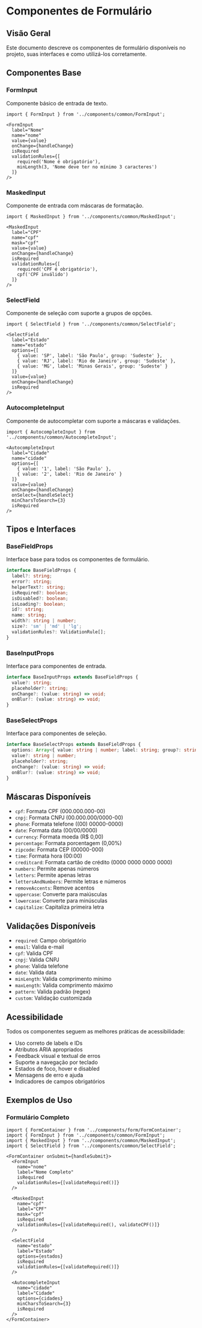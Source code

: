 # Componentes de Formulário

## Visão Geral

Este documento descreve os componentes de formulário disponíveis no projeto, suas interfaces e como utilizá-los corretamente.

## Componentes Base

### FormInput

Componente básico de entrada de texto.

```tsx
import { FormInput } from '../components/common/FormInput';

<FormInput
  label="Nome"
  name="nome"
  value={value}
  onChange={handleChange}
  isRequired
  validationRules={[
    required('Nome é obrigatório'),
    minLength(3, 'Nome deve ter no mínimo 3 caracteres')
  ]}
/>
```

### MaskedInput

Componente de entrada com máscaras de formatação.

```tsx
import { MaskedInput } from '../components/common/MaskedInput';

<MaskedInput
  label="CPF"
  name="cpf"
  mask="cpf"
  value={value}
  onChange={handleChange}
  isRequired
  validationRules={[
    required('CPF é obrigatório'),
    cpf('CPF inválido')
  ]}
/>
```

### SelectField

Componente de seleção com suporte a grupos de opções.

```tsx
import { SelectField } from '../components/common/SelectField';

<SelectField
  label="Estado"
  name="estado"
  options={[
    { value: 'SP', label: 'São Paulo', group: 'Sudeste' },
    { value: 'RJ', label: 'Rio de Janeiro', group: 'Sudeste' },
    { value: 'MG', label: 'Minas Gerais', group: 'Sudeste' }
  ]}
  value={value}
  onChange={handleChange}
  isRequired
/>
```

### AutocompleteInput

Componente de autocompletar com suporte a máscaras e validações.

```tsx
import { AutocompleteInput } from '../components/common/AutocompleteInput';

<AutocompleteInput
  label="Cidade"
  name="cidade"
  options={[
    { value: '1', label: 'São Paulo' },
    { value: '2', label: 'Rio de Janeiro' }
  ]}
  value={value}
  onChange={handleChange}
  onSelect={handleSelect}
  minCharsToSearch={3}
  isRequired
/>
```

## Tipos e Interfaces

### BaseFieldProps

Interface base para todos os componentes de formulário.

```typescript
interface BaseFieldProps {
  label?: string;
  error?: string;
  helperText?: string;
  isRequired?: boolean;
  isDisabled?: boolean;
  isLoading?: boolean;
  id?: string;
  name: string;
  width?: string | number;
  size?: 'sm' | 'md' | 'lg';
  validationRules?: ValidationRule[];
}
```

### BaseInputProps

Interface para componentes de entrada.

```typescript
interface BaseInputProps extends BaseFieldProps {
  value?: string;
  placeholder?: string;
  onChange?: (value: string) => void;
  onBlur?: (value: string) => void;
}
```

### BaseSelectProps

Interface para componentes de seleção.

```typescript
interface BaseSelectProps extends BaseFieldProps {
  options: Array<{ value: string | number; label: string; group?: string }>;
  value?: string | number;
  placeholder?: string;
  onChange?: (value: string) => void;
  onBlur?: (value: string) => void;
}
```

## Máscaras Disponíveis

- `cpf`: Formata CPF (000.000.000-00)
- `cnpj`: Formata CNPJ (00.000.000/0000-00)
- `phone`: Formata telefone ((00) 00000-0000)
- `date`: Formata data (00/00/0000)
- `currency`: Formata moeda (R$ 0,00)
- `percentage`: Formata porcentagem (0,00%)
- `zipcode`: Formata CEP (00000-000)
- `time`: Formata hora (00:00)
- `creditcard`: Formata cartão de crédito (0000 0000 0000 0000)
- `numbers`: Permite apenas números
- `letters`: Permite apenas letras
- `lettersAndNumbers`: Permite letras e números
- `removeAccents`: Remove acentos
- `uppercase`: Converte para maiúsculas
- `lowercase`: Converte para minúsculas
- `capitalize`: Capitaliza primeira letra

## Validações Disponíveis

- `required`: Campo obrigatório
- `email`: Valida e-mail
- `cpf`: Valida CPF
- `cnpj`: Valida CNPJ
- `phone`: Valida telefone
- `date`: Valida data
- `minLength`: Valida comprimento mínimo
- `maxLength`: Valida comprimento máximo
- `pattern`: Valida padrão (regex)
- `custom`: Validação customizada

## Acessibilidade

Todos os componentes seguem as melhores práticas de acessibilidade:

- Uso correto de labels e IDs
- Atributos ARIA apropriados
- Feedback visual e textual de erros
- Suporte a navegação por teclado
- Estados de foco, hover e disabled
- Mensagens de erro e ajuda
- Indicadores de campos obrigatórios

## Exemplos de Uso

### Formulário Completo

```tsx
import { FormContainer } from '../components/form/FormContainer';
import { FormInput } from '../components/common/FormInput';
import { MaskedInput } from '../components/common/MaskedInput';
import { SelectField } from '../components/common/SelectField';

<FormContainer onSubmit={handleSubmit}>
  <FormInput
    name="nome"
    label="Nome Completo"
    isRequired
    validationRules={[validateRequired()]}
  />
  
  <MaskedInput
    name="cpf"
    label="CPF"
    mask="cpf"
    isRequired
    validationRules={[validateRequired(), validateCPF()]}
  />
  
  <SelectField
    name="estado"
    label="Estado"
    options={estados}
    isRequired
    validationRules={[validateRequired()]}
  />
  
  <AutocompleteInput
    name="cidade"
    label="Cidade"
    options={cidades}
    minCharsToSearch={3}
    isRequired
  />
</FormContainer>
``` 